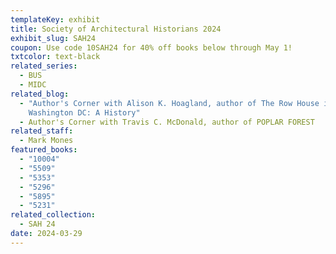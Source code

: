 ```yaml
---
templateKey: exhibit
title: Society of Architectural Historians 2024
exhibit_slug: SAH24
coupon: Use code 10SAH24 for 40% off books below through May 1!
txtcolor: text-black
related_series:
  - BUS
  - MIDC
related_blog:
  - "Author's Corner with Alison K. Hoagland, author of The Row House in
    Washington DC: A History"
  - Author's Corner with Travis C. McDonald, author of POPLAR FOREST
related_staff:
  - Mark Mones
featured_books:
  - "10004"
  - "5509"
  - "5353"
  - "5296"
  - "5895"
  - "5231"
related_collection:
  - SAH 24
date: 2024-03-29
---
```

